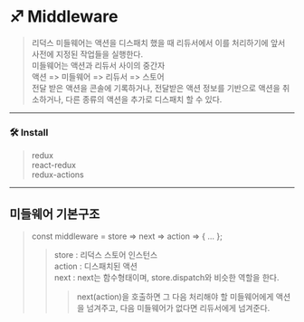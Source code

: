 # ♐ Middleware
> 리덕스 미들웨어는 액션을 디스패치 했을 때 리듀서에서 이를 처리하기에 앞서 사전에 지정된 작업들을 실행한다.<br>
> 미들웨어는 액션과 리듀서 사이의 중간자 <br>
> 액션 => 미들웨어 => 리듀서 => 스토어 <br>
> 전달 받은 액션을 콘솔에 기록하거나, 전달받은 액션 정보를 기반으로 액션을 취소하거나, 다른 종류의 액션을 추가로 디스패치 할 수 있다.
___
### 🛠 Install
> redux <br>
> react-redux<br>
> redux-actions
___

## 미들웨어 기본구조
> const middleware = store => next => action => { ... };
>> store : 리덕스 스토어 인스턴스<br>
>> action : 디스패치된 액션<br>
>> next : next는 함수형태이며, store.dispatch와 비슷한 역할을 한다.
>>> next(action)을 호출하면 그 다음 처리해야 할 미들웨어에게 액션을 넘겨주고, 다음 미들웨어가 없다면 리듀서에게 넘겨준다.